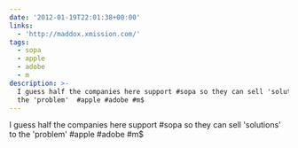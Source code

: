 ```yaml
---
date: '2012-01-19T22:01:38+00:00'
links:
  - 'http://maddox.xmission.com/'
tags:
  - sopa
  - apple
  - adobe
  - m
description: >-
  I guess half the companies here support #sopa so they can sell 'solutions' to
  the 'problem'  #apple #adobe #m$
---
```

I guess half the companies here support #sopa so they can sell 'solutions' to the 'problem'  #apple #adobe #m$
